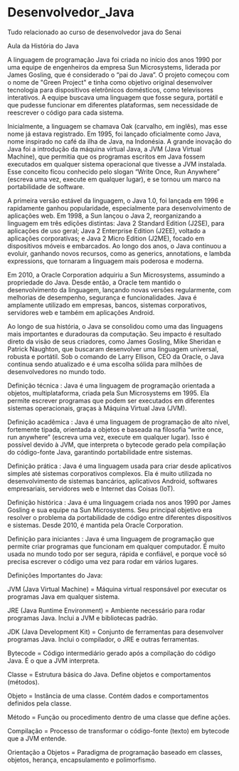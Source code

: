 # Desenvolvedor_Java

Tudo relacionado ao curso de desenvolvedor java do Senai

Aula da História do Java 

A linguagem de programação Java foi criada no início dos anos 1990 por uma equipe de engenheiros da empresa Sun Microsystems, liderada por James Gosling, que é considerado o “pai do Java”. O projeto começou com o nome de "Green Project" e tinha como objetivo original desenvolver tecnologia para dispositivos eletrônicos domésticos, como televisores interativos. A equipe buscava uma linguagem que fosse segura, portátil e que pudesse funcionar em diferentes plataformas, sem necessidade de reescrever o código para cada sistema.

Inicialmente, a linguagem se chamava Oak (carvalho, em inglês), mas esse nome já estava registrado. Em 1995, foi lançado oficialmente como Java, nome inspirado no café da ilha de Java, na Indonésia. A grande inovação do Java foi a introdução da máquina virtual Java, a JVM (Java Virtual Machine), que permitia que os programas escritos em Java fossem executados em qualquer sistema operacional que tivesse a JVM instalada. Esse conceito ficou conhecido pelo slogan “Write Once, Run Anywhere” (escreva uma vez, execute em qualquer lugar), e se tornou um marco na portabilidade de software.

A primeira versão estável da linguagem, o Java 1.0, foi lançada em 1996 e rapidamente ganhou popularidade, especialmente para desenvolvimento de aplicações web. Em 1998, a Sun lançou o Java 2, reorganizando a linguagem em três edições distintas: Java 2 Standard Edition (J2SE), para aplicações de uso geral; Java 2 Enterprise Edition (J2EE), voltado a aplicações corporativas; e Java 2 Micro Edition (J2ME), focado em dispositivos móveis e embarcados. Ao longo dos anos, o Java continuou a evoluir, ganhando novos recursos, como as generics, annotations, e lambda expressions, que tornaram a linguagem mais poderosa e moderna.

Em 2010, a Oracle Corporation adquiriu a Sun Microsystems, assumindo a propriedade do Java. Desde então, a Oracle tem mantido o desenvolvimento da linguagem, lançando novas versões regularmente, com melhorias de desempenho, segurança e funcionalidades. Java é amplamente utilizado em empresas, bancos, sistemas corporativos, servidores web e também em aplicações Android.

Ao longo de sua história, o Java se consolidou como uma das linguagens mais importantes e duradouras da computação. Seu impacto é resultado direto da visão de seus criadores, como James Gosling, Mike Sheridan e Patrick Naughton, que buscaram desenvolver uma linguagem universal, robusta e portátil. Sob o comando de Larry Ellison, CEO da Oracle, o Java continua sendo atualizado e é uma escolha sólida para milhões de desenvolvedores no mundo todo.

Definição técnica :
Java é uma linguagem de programação orientada a objetos, multiplataforma, criada pela Sun Microsystems em 1995. Ela permite escrever programas que podem ser executados em diferentes sistemas operacionais, graças à Máquina Virtual Java (JVM).

Definição acadêmica :
Java é uma linguagem de programação de alto nível, fortemente tipada, orientada a objetos e baseada na filosofia “write once, run anywhere” (escreva uma vez, execute em qualquer lugar). Isso é possível devido à JVM, que interpreta o bytecode gerado pela compilação do código-fonte Java, garantindo portabilidade entre sistemas.

Definição prática :
Java é uma linguagem usada para criar desde aplicativos simples até sistemas corporativos complexos. Ela é muito utilizada no desenvolvimento de sistemas bancários, aplicativos Android, softwares empresariais, servidores web e Internet das Coisas (IoT).

Definição histórica :
Java é uma linguagem criada nos anos 1990 por James Gosling e sua equipe na Sun Microsystems. Seu principal objetivo era resolver o problema da portabilidade de código entre diferentes dispositivos e sistemas. Desde 2010, é mantida pela Oracle Corporation.

Definição para iniciantes :
Java é uma linguagem de programação que permite criar programas que funcionam em qualquer computador. É muito usada no mundo todo por ser segura, rápida e confiável, e porque você só precisa escrever o código uma vez para rodar em vários lugares.

Definições Importantes do Java:

JVM (Java Virtual Machine) = Máquina virtual responsável por executar os programas Java em qualquer sistema.

JRE (Java Runtime Environment) = Ambiente necessário para rodar programas Java. Inclui a JVM e bibliotecas padrão.

JDK (Java Development Kit) = Conjunto de ferramentas para desenvolver programas Java. Inclui o compilador, o JRE e outras ferramentas.

Bytecode = Código intermediário gerado após a compilação do código Java. É o que a JVM interpreta.

Classe = Estrutura básica do Java. Define objetos e comportamentos (métodos).

Objeto = Instância de uma classe. Contém dados e comportamentos definidos pela classe.

Método = Função ou procedimento dentro de uma classe que define ações.

Compilação = Processo de transformar o código-fonte (texto) em bytecode que a JVM entende.

Orientação a Objetos = Paradigma de programação baseado em classes, objetos, herança, encapsulamento e polimorfismo.

